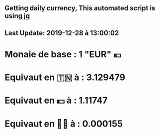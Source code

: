 ## Getting daily currency, This automated script is using [jq](https://stedolan.github.io/jq/)
## Last Update:  2019-12-28 à 13:00:02
 # Monaie de base : 1 "EUR" 💶 
 # Equivaut en 🇹🇳 à :  3.129479 
 # Equivaut en 💵 à : 1.11747
 # Equivaut en 🐱‍💻 à :  0.000155
